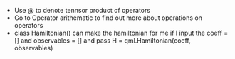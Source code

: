 - Use @ to denote tennsor product of operators
- Go to Operator arithematic to find out more about operations on operators
- class Hamiltonian() can make the hamiltonian for me if I input the coeff = [] and observables = [] and pass H = qml.Hamiltonian(coeff, observables)